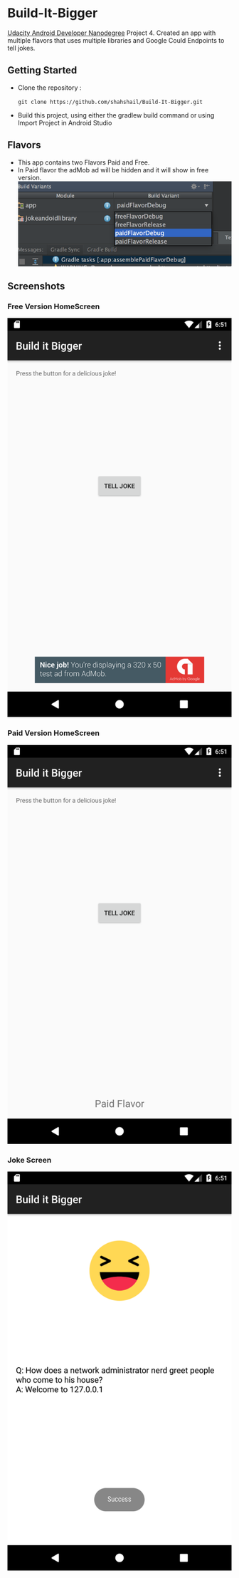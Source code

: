 # Build-It-Bigger
[Udacity Android Developer Nanodegree](https://www.udacity.com/course/android-developer-nanodegree--nd801) Project 4. Created an app with multiple flavors that uses multiple libraries and Google Could Endpoints to tell jokes.

## Getting Started
* Clone the repository :

    ``` git clone https://github.com/shahshail/Build-It-Bigger.git ```
* Build this project, using either the gradlew build command or using Import Project in Android Studio

## Flavors 
- This app contains two Flavors Paid and Free.
- In Paid flavor the adMob ad will be hidden and it will show in free version.
![atp txt](https://github.com/shahshail/Build-It-Bigger/blob/master/Screenshots/flavors.png)

## Screenshots

### Free Version HomeScreen
![atp txt](https://github.com/shahshail/Build-It-Bigger/blob/master/Screenshots/free_flavor.png)

### Paid Version HomeScreen
![atp txt](https://github.com/shahshail/Build-It-Bigger/blob/master/Screenshots/paid_flavor.png)

### Joke Screen
![atp txt](https://github.com/shahshail/Build-It-Bigger/blob/master/Screenshots/display_joke.png)

